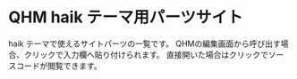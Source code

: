 # QHM haik テーマ用パーツサイト

haik テーマで使えるサイトパーツの一覧です。
QHMの編集画面から呼び出す場合、クリックで入力欄へ貼り付けられます。
直接開いた場合はクリックでソースコードが閲覧できます。
